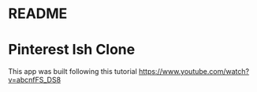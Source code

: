 # README

# Pinterest Ish Clone
This app was built following this tutorial
https://www.youtube.com/watch?v=abcnfFS_DS8
